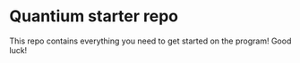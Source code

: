 # Quantium starter repo
This repo contains everything you need to get started on the program! Good luck!